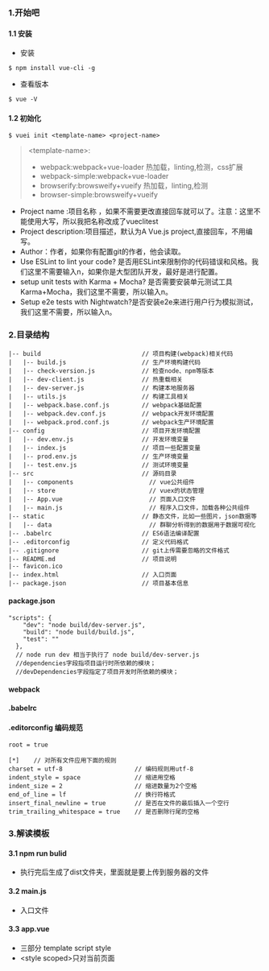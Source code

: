 ### 1.开始吧

#### 1.1 安装

* 安装

`$ npm install vue-cli -g`

* 查看版本

`$ vue -V`

#### 1.2 初始化

`$ vuei init <template-name> <project-name>`

> &lt;template-name&gt;:
>
> * webpack:webpack+vue-loader 热加载，linting,检测，css扩展
> * webpack-simple:webpack+vue-loader
> * browserify:browsweify+vueify 热加载，linting,检测
> * browser-simple:browsweify+vueify

* Project name :项目名称 ，如果不需要更改直接回车就可以了。注意：这里不能使用大写，所以我把名称改成了vueclitest
* Project description:项目描述，默认为A Vue.js project,直接回车，不用编写。
* Author：作者，如果你有配置git的作者，他会读取。
* Use ESLint to lint your code? 是否用ESLint来限制你的代码错误和风格。我们这里不需要输入n，如果你是大型团队开发，最好是进行配置。
* setup unit tests with  Karma + Mocha? 是否需要安装单元测试工具Karma+Mocha，我们这里不需要，所以输入n。
* Setup e2e tests with Nightwatch?是否安装e2e来进行用户行为模拟测试，我们这里不需要，所以输入n。

### 2.目录结构

```
|-- build                            // 项目构建(webpack)相关代码
|   |-- build.js                     // 生产环境构建代码
|   |-- check-version.js             // 检查node、npm等版本
|   |-- dev-client.js                // 热重载相关
|   |-- dev-server.js                // 构建本地服务器
|   |-- utils.js                     // 构建工具相关
|   |-- webpack.base.conf.js         // webpack基础配置
|   |-- webpack.dev.conf.js          // webpack开发环境配置
|   |-- webpack.prod.conf.js         // webpack生产环境配置
|-- config                           // 项目开发环境配置
|   |-- dev.env.js                   // 开发环境变量
|   |-- index.js                     // 项目一些配置变量
|   |-- prod.env.js                  // 生产环境变量
|   |-- test.env.js                  // 测试环境变量
|-- src                              // 源码目录
|   |-- components                     // vue公共组件
|   |-- store                          // vuex的状态管理
|   |-- App.vue                        // 页面入口文件
|   |-- main.js                        // 程序入口文件，加载各种公共组件
|-- static                           // 静态文件，比如一些图片，json数据等
|   |-- data                           // 群聊分析得到的数据用于数据可视化
|-- .babelrc                         // ES6语法编译配置
|-- .editorconfig                    // 定义代码格式
|-- .gitignore                       // git上传需要忽略的文件格式
|-- README.md                        // 项目说明
|-- favicon.ico 
|-- index.html                       // 入口页面
|-- package.json                     // 项目基本信息
```

#### package.json

```
"scripts": {
    "dev": "node build/dev-server.js",
    "build": "node build/build.js",
    "test": ""
  },
  // node run dev 相当于执行了 node build/dev-server.js
  //dependencies字段指项目运行时所依赖的模块；
  //devDependencies字段指定了项目开发时所依赖的模块；
```

#### webpack

#### .babelrc

#### .editorconfig 编码规范

```
root = true

[*]    // 对所有文件应用下面的规则
charset = utf-8                    // 编码规则用utf-8
indent_style = space               // 缩进用空格
indent_size = 2                    // 缩进数量为2个空格
end_of_line = lf                   // 换行符格式
insert_final_newline = true        // 是否在文件的最后插入一个空行
trim_trailing_whitespace = true    // 是否删除行尾的空格
```

### 3.解读模板

#### 3.1 npm run bulid

* 执行完后生成了dist文件夹，里面就是要上传到服务器的文件

#### 3.2 main.js

* 入口文件

#### 3.3 app.vue

* 三部分 template script style
* &lt;style scoped&gt;只对当前页面



